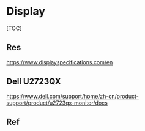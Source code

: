 # Display

[TOC]



## Res
https://www.displayspecifications.com/en



## Dell U2723QX
https://www.dell.com/support/home/zh-cn/product-support/product/u2723qx-monitor/docs



## Ref

